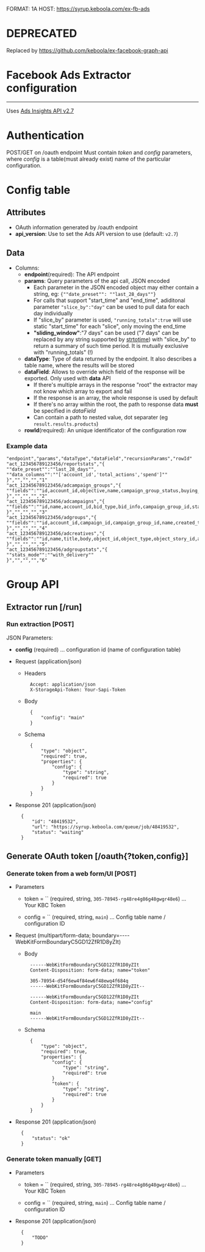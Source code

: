 FORMAT: 1A
HOST: https://syrup.keboola.com/ex-fb-ads

# DEPRECATED 
Replaced by https://github.com/keboola/ex-facebook-graph-api

# Facebook Ads Extractor configuration
---
Uses [Ads Insights API v2.7](https://developers.facebook.com/docs/marketing-api/insights/v2.7)

# Authentication
POST/GET on /oauth endpoint
Must contain *token* and *config* parameters, where *config* is a table(must already exist) name of the particular configuration.

# Config table
## Attributes

- OAuth information generated by /oauth endpoint
- **api_version**: Use to set the Ads API version to use (default: `v2.7`)

## Data
- Columns:
    - **endpoint**(required): The API endpoint
    - **params**: Query parameters of the api call, JSON encoded
        - Each parameter in the JSON encoded object may either contain a string, eg: `{""date_preset"": ""last_28_days""}`
        - For calls that support "start_time" and "end_time", adiditonal parameter `"slice_by":"day"` can be used to pull data for each day individually
        - If "slice_by" parameter is used, `"running_totals":true` will use static "start_time" for each "slice", only moving the end_time
        - **"sliding_window"**:"7 days" can be used ("7 days" can be replaced by any string supported by [strtotime](http://php.net/manual/en/function.strtotime.php)) with "slice_by" to return a summary of such time period. It is mutually exclusive with "running_totals" (!)
    - **dataType**: Type of data returned by the endpoint. It also describes a table name, where the results will be stored
    - **dataField**: Allows to override which field of the response will be exported. Only used with **data** API
        - If there's multiple arrays in the response "root" the extractor may not know which array to export and fail
        - If the response is an array, the whole response is used by default
        - If there's no array within the root, the path to response data **must** be specified in *dataField*
        - Can contain a path to nested value, dot separater (eg `result.results.products`)
    - **rowId**(required): An unique identificator of the configuration row

### Example data

    "endpoint","params","dataType","dataField","recursionParams","rowId"
    "act_123456789123456/reportstats","{
    ""date_preset"":""last_28_days"",
    ""data_columns"":""['account_id','total_actions','spend']""
    }","","","","1"
    "act_123456789123456/adcampaign_groups","{
    ""fields"":""id,account_id,objective,name,campaign_group_status,buying_type""
    }","","","","2"
    "act_123456789123456/adcampaigns","{
    ""fields"":""id,name,account_id,bid_type,bid_info,campaign_group_id,start_time,end_time,updated_time,created_time,daily_budget,lifetime_budget,budget_remaining,targetinglimit""
    }","","","","3"
    "act_123456789123456/adgroups","{
    ""fields"":""id,account_id,campaign_id,campaign_group_id,name,created_time,targeting,creative_ids,bid_type""
    }","","","","4"
    "act_123456789123456/adcreatives","{
    ""fields"":""id,name,title,body,object_id,object_type,object_story_id,action_spec,link_url,image_url""
    }","","","","5"
    "act_123456789123456/adgroupstats","{
    ""stats_mode"":""with_delivery""
    }","","","","6"

# Group API

## Extractor run [/run]

### Run extraction [POST]

JSON Parameters:

- **config** (required) ... configuration id (name of configuration table)

+ Request (application/json)

    + Headers

            Accept: application/json
            X-StorageApi-Token: Your-Sapi-Token

    + Body

            {
                "config": "main"
            }

    + Schema

            {
                "type": "object",
                "required": true,
                "properties": {
                    "config": {
                        "type": "string",
                        "required": true
                    }
                }
            }

+ Response 201 (application/json)

        {
            "id": "48419532",
            "url": "https://syrup.keboola.com/queue/job/48419532",
            "status": "waiting"
        }


## Generate OAuth token [/oauth{?token,config}]

### Generate token from a web form/UI [POST]

+ Parameters
    + token = `` (required, string, `305-78945-rg48re4g86g48gwgr48e6`) ... Your KBC Token

    + config = `` (required, string, `main`) ... Config table name / configuration ID

+ Request (multipart/form-data; boundary=----WebKitFormBoundaryC5GD12ZfR1D8yZIt)
    + Body

            ------WebKitFormBoundaryC5GD12ZfR1D8yZIt
            Content-Disposition: form-data; name="token"

            305-78954-d54f6ew4f84ew6f48ewq4f684q
            ------WebKitFormBoundaryC5GD12ZfR1D8yZIt--

            ------WebKitFormBoundaryC5GD12ZfR1D8yZIt
            Content-Disposition: form-data; name="config"

            main
            ------WebKitFormBoundaryC5GD12ZfR1D8yZIt--

    + Schema

            {
                "type": "object",
                "required": true,
                "properties": {
                    "config": {
                        "type": "string",
                        "required": true
                    }
                    "token": {
                        "type": "string",
                        "required": true
                    }
                }
            }

+ Response 201 (application/json)

        {
            "status": "ok"
        }

### Generate token manually [GET]

+ Parameters
    + token = `` (required, string, `305-78945-rg48re4g86g48gwgr48e6`) ... Your KBC Token

    + config = `` (required, string, `main`) ... Config table name / configuration ID

+ Response 201 (application/json)

        {
            "TODO"
        }
